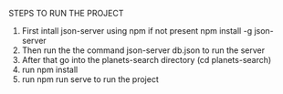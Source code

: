 STEPS TO RUN THE PROJECT
1) First intall json-server using npm if not present
  npm install -g json-server
2) Then run the the command json-server db.json to run the server
3) After that go into the planets-search directory (cd planets-search)
4) run npm install 
5) run npm run serve to run the project